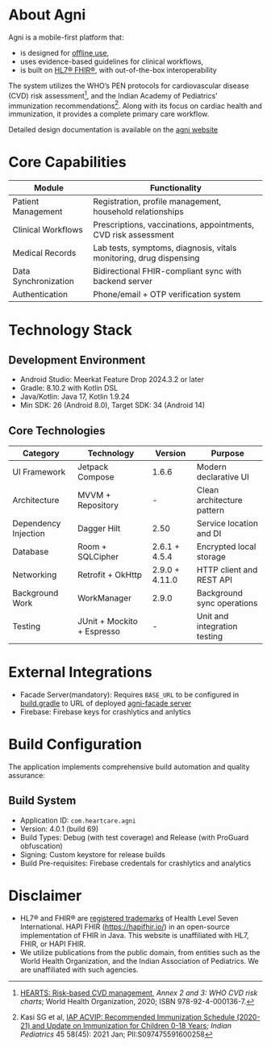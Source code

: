 
# About Agni
Agni is a mobile-first platform that:
* is designed for [offline use](https://agni.thelattice.in/key-features/offline-first/),
* uses evidence-based guidelines for clinical workflows,
* is built on [HL7® FHIR®](https://agni.thelattice.in/key-features/fhir-data-model/), with out-of-the-box interoperability

The system utilizes the WHO’s PEN protocols for cardiovascular disease (CVD) risk assessment[^1], and the Indian Academy of Pediatrics' immunization recommendations[^2]. Along with its focus on cardiac health and immunization, it provides a complete primary care workflow.

Detailed design documentation is available on the [agni website](https://agni.thelattice.in/)

# Core Capabilities

| Module                | Functionality                                                                 |
|-----------------------|-------------------------------------------------------------------------------|
| Patient Management    | Registration, profile management, household relationships                     |
| Clinical Workflows    | Prescriptions, vaccinations, appointments, CVD risk assessment                |
| Medical Records       | Lab tests, symptoms, diagnosis, vitals monitoring, drug dispensing            |
| Data Synchronization  | Bidirectional FHIR-compliant sync with backend server                         |
| Authentication        | Phone/email + OTP verification system                                         |

# Technology Stack

## Development Environment
- Android Studio: Meerkat Feature Drop 2024.3.2 or later
- Gradle: 8.10.2 with Kotlin DSL
- Java/Kotlin: Java 17, Kotlin 1.9.24
- Min SDK: 26 (Android 8.0), Target SDK: 34 (Android 14)

## Core Technologies
| Category             | Technology                    | Version          | Purpose                         |
|----------------------|-------------------------------|------------------|---------------------------------|
| UI Framework         | Jetpack Compose               | 1.6.6            | Modern declarative UI           |
| Architecture         | MVVM + Repository             | -                | Clean architecture pattern      |
| Dependency Injection | Dagger Hilt                   | 2.50             | Service location and DI         |
| Database             | Room + SQLCipher              | 2.6.1 + 4.5.4    | Encrypted local storage         |
| Networking           | Retrofit + OkHttp             | 2.9.0 + 4.11.0   | HTTP client and REST API        |
| Background Work      | WorkManager                   | 2.9.0            | Background sync operations      |
| Testing              | JUnit + Mockito + Espresso    | -                | Unit and integration testing    |


# External Integrations
- Facade Server(mandatory): Requires `BASE_URL` to be configured in [build.gradle](/app/build.gradle) to URL of deployed [agni-facade server](https://github.com/LatticeInnovations/fhir-facade-server)
- Firebase: Firebase keys for crashlytics and anlytics

# Build Configuration
The application implements comprehensive build automation and quality assurance:

## Build System
- Application ID: `com.heartcare.agni`
- Version: 4.0.1 (build 69)
- Build Types: Debug (with test coverage) and Release (with ProGuard obfuscation)
- Signing: Custom keystore for release builds
- Build Pre-requisites: Firebase credentals for crashlytics and analytics

# Disclaimer
* HL7® and FHIR® are [registered trademarks](https://confluence.hl7.org/display/FHIR/FHIR+Trademark+Policy) of Health Level Seven International. HAPI FHIR (https://hapifhir.io/) in an open-source implementation of FHIR in Java. This website is unaffiliated with HL7, FHIR, or HAPI FHIR.
* We utilize publications from the public domain, from entities such as the World Health Organization, and the Indian Association of Pediatrics. We are unaffiliated with such agencies.

[^1]: [HEARTS: Risk-based CVD management](https://iris.who.int/bitstream/handle/10665/333221/9789240001367-eng.pdf), _Annex 2 and 3: WHO CVD risk charts_; World Health Organization, 2020; ISBN 978-92-4-000136-7.
[^2]: Kasi SG et al, [IAP ACVIP: Recommended Immunization Schedule (2020-21) and Update on Immunization for Children 0-18 Years](https://iapindia.org/pdf/ACVIP-recommandations-Indian-Pediatrics-January-2021-issue.pdf); _Indian Pediatrics_ 45 58(45): 2021 Jan; PII:S097475591600258
